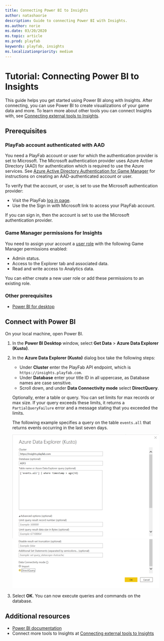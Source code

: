 ```yaml
---
title: Connecting Power BI to Insights
author: natashaorie
description: Guide to connecting Power BI with Insights. 
ms.author: norie
ms.date: 03/20/2020    
ms.topic: article
ms.prod: playfab
keywords: playfab, insights
ms.localizationpriority: medium
---
```


# Tutorial: Connecting Power BI to Insights

This guide helps you get started using Power BI along with Insights. After connecting, you can use Power BI to create visualizations of your game data and more. To learn more about other tools you can connect Insights with, see [Connecting external tools to Insights](index.md).

## Prerequisites

### PlayFab account authenticated with AAD
You need a PlayFab account or user for which the authentication provider is set to Microsoft. The Microsoft authentication provider uses Azure Active Directory (AAD) for authentication which is required to use the Azure services. See [Azure Active Directory Authentication for Game Manager](../../authentication/aad-authentication/index.md) for instructions on creating an AAD-authenticated account or user. 
  
To verify that the account, or user, is set to use the Microsoft authentication provider:
* Visit the PlayFab [log in page](https://developer.playfab.com/login).
* Use the the Sign in with Microsoft link to access your PlayFab account.
 
If you can sign in, then the account is set to use the Microsoft authentication provider.

### Game Manager permissions for Insights
You need to assign your account a [user role](https://docs.microsoft.com/gaming/playfab/features/config/gamemanager/playfab-user-roles) with the following Game Manager permissions enabled:
* Admin status.
* Access to the Explorer tab and associated data.
* Read and write access to Analytics data.

You can either create a new user role or add these permissions to an existing role.

### Other prerequisites
*  [Power BI for desktop](https://powerbi.microsoft.com/desktop/)

## Connect with Power BI
On your local machine, open Power BI.

1. In the **Power BI Desktop** window, select **Get Data** > **Azure Data Explorer (Kusto)**.
2. In the **Azure Data Explorer (Kusto)** dialog box take the following steps:
   * Under **Cluster** enter the PlayFab API endpoint, which is `https://insights.playfab.com`. 
   * Under **Database** enter your title ID in all uppercase, as Database names are case sensitive. 
   * Scroll down, and under **Data Connectivity mode** select **DirectQuery**.

   Optionally, enter a table or query. You can set limits for max records or max size. If your query exceeds these limits, it returns a `PartialQueryFailure` error and a message stating that you exceeded the limits.

   The following example specifies a query on the table `events.all` that returns events occurring in the last seven days.

   ![Power BI Setup](media/powerBI.png)
   ![Power BI Setup Extended](media/powerBI-2.png)

3. Select **OK**. You can now execute queries and commands on the database. 

## Additional resources

* [Power BI documentation](https://docs.microsoft.com/power-bi/)
* Connect more tools to Insights at [Connecting external tools to Insights](index.md)